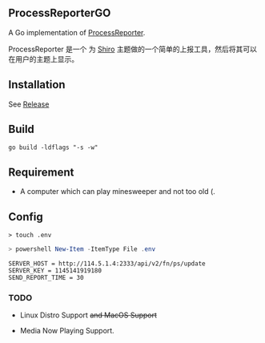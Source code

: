 ## ProcessReporterGO

A Go implementation of [ProcessReporter](https://github.com/mx-space/ProcessReporterMac).

ProcessReporter 是一个 为 [Shiro](https://github.com/Innei/Shiro) 主题做的一个简单的上报工具，然后将其可以在用户的主题上显示。

## Installation

See [Release](https://github.com/MoYoez/ProcessReporterGo/releases) 

## Build

```Shell
go build -ldflags "-s -w"
```


## Requirement

- A computer which can play minesweeper and not too old (.

## Config

```Shell
> touch .env
```

```PowerShell
> powershell New-Item -ItemType File .env
```

```Config(Example)
SERVER_HOST = http://114.5.1.4:2333/api/v2/fn/ps/update
SERVER_KEY = 1145141919180
SEND_REPORT_TIME = 30
```


### TODO

- Linux Distro Support ~~and MacOS Support~~

- Media Now Playing Support.

